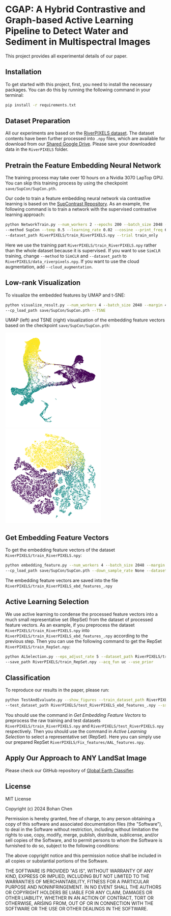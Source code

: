 # CGAP: A Hybrid Contrastive and Graph-based Active Learning Pipeline to Detect Water and Sediment in Multispectral Images

This project provides all experimental details of our paper.

## Installation

To get started with this project, first, you need to install the necessary packages. You can do this by running the
following command in your terminal:

```bash
pip install -r requirements.txt
```

## Dataset Preparation

All our experiments are based on the [RiverPIXELS dataset](https://data.ess-dive.lbl.gov/view/doi:10.15485/1865732). The
dataset contents have been further processed into `.npy` files, which are available for download from
our [Shared Google Drive](https://drive.google.com/drive/folders/1yRSjhvQBxjYEHNXOVLc_MNjvZ66cGgHG?usp=sharing). Please
save your downloaded data in the `RiverPIXELS` folder.

## Pretrain the Feature Embedding Neural Network

The training process may take over 10 hours on a Nvidia 3070 LapTop GPU. You can skip this training process by using the
checkpoint `save/SupCon/SupCon.pth`.

Our code to train a feature embedding neural network via contrastive learning is based on
the [SupContrast Repository](https://github.com/HobbitLong/SupContrast/tree/master). As an example, the following
command is to train a network with the supervised contrastive learning approach:

```bash
python NetworkTrain.py --num_workers 2 --epochs 200 --batch_size 2048 --margin 4 --stepsize 1 --model cnn \
--method SupCon --temp 0.5 --learning_rate 0.02 --cosine --print_freq 60 --save_freq 25 \
--dataset_path RiverPIXELS/train_RiverPIXELS.npy --trial train_only
```

Here we use the training part `RiverPIXELS/train_RiverPIXELS.npy` rather than the whole dataset because it is
supervised. If you want to use `SimCLR` training, change `--method` to `SimCLR` and `--dataset_path`
to `RiverPIXELS/data_riverpixels.npy`. If you want to use the cloud augmentation, add `--cloud_augmentation`.

## Low-rank Visualization

To visualize the embedded features by UMAP and t-SNE:

```bash
python visualize_result.py --num_workers 4 --batch_size 2048 --margin 4 --model cnn --method Val --stepsize 8 \
--cp_load_path save/SupCon/SupCon.pth --TSNE
```

UMAP (left) and TSNE (right) visualization of the embedding feature vectors based on the
checkpoint `save/SupCon/SupCon.pth`:
<p float="left">
  <img src="save/SupCon/_UMAP_SupCon.png" width="300" />
  <img src="save/SupCon/_TSNE_SupCon.png" width="300" /> 
</p>

## Get Embedding Feature Vectors

To get the embedding feature vectors of the dataset `RiverPIXELS/train_RiverPIXELS.npy`:

```bash
python embedding_feature.py --num_workers 4 --batch_size 2048 --margin 4 --model cnn --method Val --stepsize 1 \
--cp_load_path save/SupCon/SupCon.pth --down_sample_rate None --dataset_path RiverPIXELS/train_RiverPIXELS.npy
```

The embedding feature vectors are saved into the file `RiverPIXELS/train_RiverPIXELS_ebd_features_.npy`

## Active Learning Selection

We use active learning to condense the processed feature vectors into a much small representative set (RepSet) from the
dataset of processed feature vectors. As an example, if you preprocess the dataset `RiverPIXELS/train_RiverPIXELS.npy`
into  
`RiverPIXELS/train_RiverPIXELS_ebd_features_.npy` according to the previous step. Then you can use the following command
to get the RepSet `RiverPIXELS/train_RepSet.npy`:

```bash
python ALSelection.py --eps_adjust_rate 5 --dataset_path RiverPIXELS/train_RiverPIXELS_ebd_features_.npy \
--save_path RiverPIXELS/train_RepSet.npy --acq_fun uc --use_prior
```

## Classification

To reproduce our results in the paper, please run:

```bash
python TestAndEvaluate.py --show_figures --train_dataset_path RiverPIXELS/Fix_features/AAL_features.npy \
--test_dataset_path RiverPIXELS/test_RiverPIXELS_ebd_features_.npy --ssl_method Stable_Laplace --ori_cmap 
```

You should use the command in *Get Embedding Feature Vectors* to preprocess the raw training and test datasets
`RiverPIXELS/train_RiverPIXELS.npy` and `RiverPIXELS/test_RiverPIXELS.npy` respectively. Then you should use the command
in *Active Learning Selection* to select a representative set (RepSet). Here you can simply use our prepared RepSet 
`RiverPIXELS/Fix_features/AAL_features.npy`.

## Apply Our Approach to ANY LandSat Image
Please check our GitHub repository of [Global Earth Classifier](https://github.com/wispcarey/GlobalRiverPIXELS).

## License
MIT License

Copyright (c) 2024 Bohan Chen

Permission is hereby granted, free of charge, to any person obtaining a copy
of this software and associated documentation files (the "Software"), to deal
in the Software without restriction, including without limitation the rights
to use, copy, modify, merge, publish, distribute, sublicense, and/or sell
copies of the Software, and to permit persons to whom the Software is
furnished to do so, subject to the following conditions:

The above copyright notice and this permission notice shall be included in all
copies or substantial portions of the Software.

THE SOFTWARE IS PROVIDED "AS IS", WITHOUT WARRANTY OF ANY KIND, EXPRESS OR
IMPLIED, INCLUDING BUT NOT LIMITED TO THE WARRANTIES OF MERCHANTABILITY,
FITNESS FOR A PARTICULAR PURPOSE AND NONINFRINGEMENT. IN NO EVENT SHALL THE
AUTHORS OR COPYRIGHT HOLDERS BE LIABLE FOR ANY CLAIM, DAMAGES OR OTHER
LIABILITY, WHETHER IN AN ACTION OF CONTRACT, TORT OR OTHERWISE, ARISING FROM,
OUT OF OR IN CONNECTION WITH THE SOFTWARE OR THE USE OR OTHER DEALINGS IN THE
SOFTWARE.


